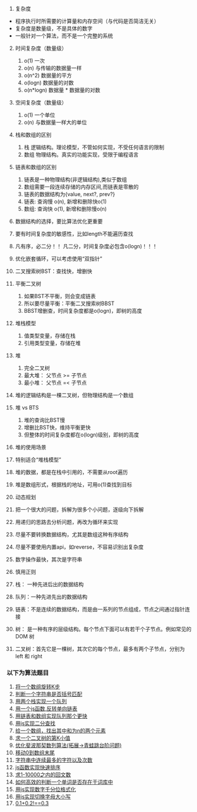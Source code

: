 1. 复杂度
* 程序执行时所需要的计算量和内存空间（与代码是否简洁无关）
* 复杂度是数量级，不是具体的数字
* 一般针对一个算法，而不是一个完整的系统

2. 时间复杂度（数量级）
   1. o(1) 一次
   2. o(n) 与传输的数据量一样
   3. o(n^2) 数据量的平方
   4. o(logn) 数据量的对数
   5. o(n*logn) 数据量 * 数据量的对数

3. 空间复杂度（数量级）
   1. o(1) 一个单位
   2. o(n) 与数据量一样大的单位

4. 栈和数组的区别
   1. 栈     逻辑结构。理论模型，不管如何实现，不受任何语言的限制
   2. 数组   物理结构。真实的功能实现，受限于编程语言

5. 链表和数组的区别
   1. 链表是一种物理结构(非逻辑结构),类似于数组
   2. 数组需要一段连续存储的内存区间,而链表是零散的
   3. 链表的数据结构为{value, next?, prev?}
   4. 链表: 查询慢 o(n), 新增和删除快o(1)
   5. 数组: 查询快 o(1), 新增和删除慢o(n)

6. 数据结构的选择，要比算法优化更重要

7. 要有时间复杂度的敏感性，比如length不能遍历查找

8. 凡有序，必二分！！ 凡二分，时间复杂度必包含o(logn)！！！

9. 优化嵌套循环，可以考虑使用“双指针”

10. 二叉搜索树BST：查找快，增删快

11. 平衡二叉树
    1. 如果BST不平衡，则会变成链表
    2. 所以要尽量平衡：平衡二叉搜索树BBST
    3. BBST增删查，时间复杂度都是o(logn)，即树的高度

12. 堆栈模型
    1. 值类型变量，存储在栈
    2. 引用类型变量，存储在堆

13. 堆
    1. 完全二叉树
    2. 最大堆： 父节点 >= 子节点
    3. 最小堆： 父节点 =< 子节点

13. 堆的逻辑结构是一棵二叉树，但物理结构是一个数组

14. 堆 vs BTS
    1. 堆的查询比BST慢
    2. 增删比BST快，维持平衡更快
    3. 但整体的时间复杂度都在o(logn)级别，即树的高度

15. 堆的使用场景
   1. 特别适合“堆栈模型”
   2. 堆的数据，都是在栈中引用的，不需要从root遍历
   3. 堆是数组形式，根据栈的地址，可用o(1)查找到目标

16. 动态规划
   1. 把一个很大的问题，拆解为很多个小问题，逐级向下拆解
   2. 用递归的思路去分析问题，再改为循环来实现

17. 尽量不要转换数据结构，尤其是数组这种有序结构

18. 尽量不要使用内置api，如reverse，不容易识别出复杂度

19. 数字操作最快，其次是字符串

20. 慎用正则

21. 栈： 一种先进后出的数据结构
22. 队列：一种先进先出的数据结构
23. 链表：不是连续的数据结构，而是由一系列的节点组成，节点之间通过指针连接
24. 树： 是一种有序的层级结构。每个节点下面可以有若干个子节点。例如常见的 DOM 树
25. 二叉树：首先它是一棵树，其次它的每个节点，最多有两个子节点，分别为 left 和 right

### 以下为算法题目

1. [将一个数组旋转K步](answer/rorate.js)
2. [判断一个字符串是否括号匹配](answer/matchBracket.js)
3. [用两个栈实现一个队列](answer/two-stacks-one-queue.js)
4. [用一个js函数,反转单向链表](answer/reverse-link-list.js)
5. [用链表和数组实现队列那个更快](answer/queue-with-list.js)
6. [用js实现二分查找](answer/binary-search.js)
7. [给一个数组，找出其中和为n的两个元素](answer/two-numbers-sum.js)
8. [求一个二叉树的第K小值](answer/binary-search-tree.js)
9. [优化斐波那契数列算法(拓展->青蛙跳台阶问题)](answer/fibonacci.js)
10. [移动0到数组末尾](answer/moveZero.js)
11. [字符串中连续最多的字符以及次数](answer/find-continuous-char.js)
12. [js函数实现快速排序](answer/quick-sort.js)
13. [求1-10000之内的回文数](answer/find-palindrome-number.js)
14. [如何高效的判断一个单词是否存在于词库中](answer/analyse-word.js)
15. [用js实现数字千分位格式化](answer/number-format.js)
16. [用js实现切换字母大小写](answer/switch-letter-case.js)
17. [0.1+0.2!==0.3](answer/why.js)